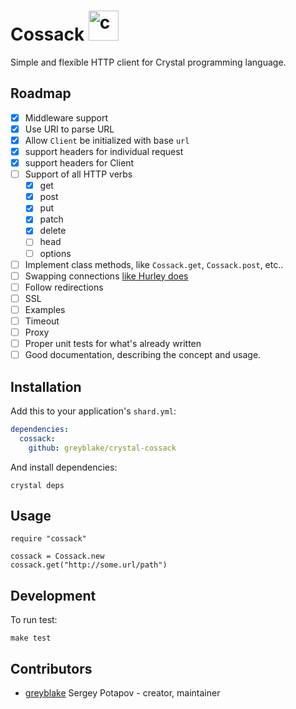 # Cossack <img src="https://cloud.githubusercontent.com/assets/113512/15764341/65d90c06-292a-11e6-8f91-44ed93e024f8.png" alt="crystal Cossack logo" width="48">

Simple and flexible HTTP client for Crystal programming language.

## Roadmap
* [x] Middleware support
* [x] Use URI to parse URL
* [x] Allow `Client` be initialized with base `url`
* [x] support headers for individual request
* [x] support headers for Client
* [ ] Support of all HTTP verbs
  * [x] get
  * [x] post
  * [x] put
  * [x] patch
  * [x] delete
  * [ ] head
  * [ ] options
* [ ] Implement class methods, like `Cossack.get`, `Cossack.post`, etc..
* [ ] Swapping connections [like Hurley does](https://github.com/lostisland/hurley#connections)
* [ ] Follow redirections
* [ ] SSL
* [ ] Examples
* [ ] Timeout
* [ ] Proxy
* [ ] Proper unit tests for what's already written
* [ ] Good documentation, describing the concept and usage.

## Installation

Add this to your application's `shard.yml`:

```yaml
dependencies:
  cossack:
    github: greyblake/crystal-cossack
```

And install dependencies:

```
crystal deps
```

## Usage


```crystal
require "cossack"

cossack = Cossack.new
cossack.get("http://some.url/path")
```

## Development

To run test:

```
make test
```

## Contributors

- [greyblake](https://github.com/greyblake) Sergey Potapov - creator, maintainer
